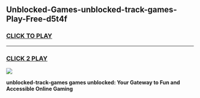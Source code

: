 
## Unblocked-Games-unblocked-track-games-Play-Free-d5t4f
<h3>
<a href="https://premium76.site?title=unblocked-track-games&ref=17A">CLICK TO PLAY</a></h3>
<hr>

<h3>
<a href="https://premium76.site?title=unblocked-track-games&ref=17A">CLICK 2 PLAY</a>
  
</h3>

<a href="https://premium76.site?title=unblocked-track-games&ref=17A"><img src="https://clearcache.store/games.png"></a>


**unblocked-track-games games unblocked: Your Gateway to Fun and Accessible Online Gaming**
